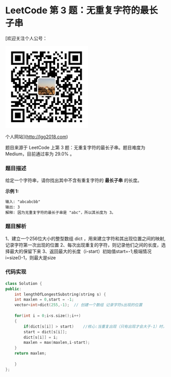 # LeetCode 第 3 题：无重复字符的最长子串

[欢迎关注个人公号：

![个](https://github.com/leekaka/github_pics/blob/master/wechat_public/qrcode_for_gh_2e9a528eb7b6_258.jpg?raw=true)

个人网站](http://lgg2018.com)

题目来源于 LeetCode 上第 3 题：无重复字符的最长子串。题目难度为 Medium，目前通过率为 29.0% 。

### 题目描述

给定一个字符串，请你找出其中不含有重复字符的 **最长子串** 的长度。

**示例 1:**

```
输入: "abcabcbb"
输出: 3 
解释: 因为无重复字符的最长子串是 "abc"，所以其长度为 3。
```

### 题目解析

1、建立一个256位大小的整型数组 dict ，用来建立字符和其出现位置之间的映射,记录字符第一次出现的位置
2、每次出现重复的字符，则记录他们之间的长度，选择最大的保留下来
3、返回最大的长度（i-start）初始值start=-1;极端情况i=size()-1，则最大是size

### 代码实现

```c++
class Solution {
public:
    int lengthOfLongestSubstring(string s) {	
	int maxlen = 0,start = -1;
	vector<int>dict(255,-1);  // 创建一个数组 记录字符s出现的位置

	for(int i = 0;i<s.size();i++)
	{
	    if(dict[s[i]] > start)    //核心:当重复出现（只有出现才会大于-1）时，出现过的记录在dict里
		start = dict[s[i]];
	    dict[s[i]] = i;
	    maxlen = max(maxlen,i-start);
	}
	return maxlen;
        
    }
};
```

